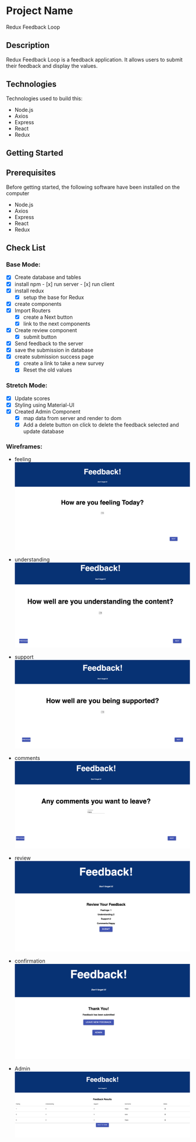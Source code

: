 # Project Name

Redux Feedback Loop


## Description

Redux Feedback Loop is a feedback application. It allows users to submit their feedback and display the values.

## Technologies

Technologies used to build this:
-  Node.js
-  Axios
-  Express 
-  React
-  Redux

## Getting Started

## Prerequisites

Before getting started, the following software have been installed on the computer

-  Node.js
-  Axios
-  Express 
-  React
-  Redux


## Check List

### Base Mode:
- [x] Create database and tables
- [x] install npm
      - [x] run server
      - [x] run client
- [x] install redux
    - [x] setup the base for Redux
- [x] create components
- [x] Import Routers
    - [x] create a Next button 
    - [x] link to the next components
- [x] Create review component
    - [x] submit button
- [x] Send feedback to the server
- [x] save the submission in database
- [x] create submission success page
    - [x] create a link to take a new survey
    - [x] Reset the old values

### Stretch Mode:
 
 - [x] Update scores
 - [x] Styling using Material-UI
 - [x] Created Admin Component
   - [x] map data from server and render to dom
   - [x] Add a delete button on click to delete the feedback selected and update database

### Wireframes:

- feeling
![feeling](feedbackwireframes/feeling.png)

- understanding
![understanding](feedbackwireframes/understanding.png)

- support
![support](feedbackwireframes/support.png)

- comments
![comments](feedbackwireframes/comments.png)

- review
![review](feedbackwireframes/review.png)

- confirmation
![confirmation](feedbackwireframes/confirmation.png)

- Admin 
![admin](feedbackwireframes/admin.png)













